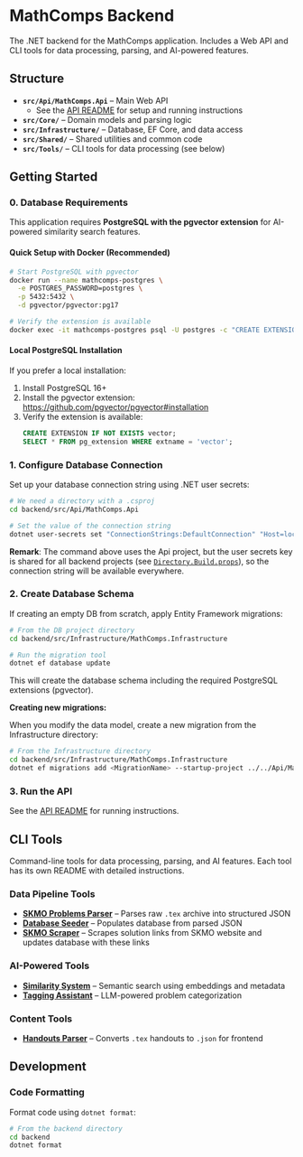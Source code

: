 # MathComps Backend

The .NET backend for the MathComps application. Includes a Web API and CLI tools for data processing, parsing, and AI-powered features.

## Structure

- **`src/Api/MathComps.Api`** – Main Web API
  - See the [API README](src/Api/MathComps.Api/README.md) for setup and running instructions
- **`src/Core/`** – Domain models and parsing logic
- **`src/Infrastructure/`** – Database, EF Core, and data access
- **`src/Shared/`** – Shared utilities and common code
- **`src/Tools/`** – CLI tools for data processing (see below)

## Getting Started

### 0. Database Requirements

This application requires **PostgreSQL with the pgvector extension** for AI-powered similarity search features.

#### Quick Setup with Docker (Recommended)

```bash
# Start PostgreSQL with pgvector
docker run --name mathcomps-postgres \
  -e POSTGRES_PASSWORD=postgres \
  -p 5432:5432 \
  -d pgvector/pgvector:pg17

# Verify the extension is available
docker exec -it mathcomps-postgres psql -U postgres -c "CREATE EXTENSION IF NOT EXISTS vector;"
```

#### Local PostgreSQL Installation

If you prefer a local installation:

1. Install PostgreSQL 16+
2. Install the pgvector extension: https://github.com/pgvector/pgvector#installation
3. Verify the extension is available:
   ```sql
   CREATE EXTENSION IF NOT EXISTS vector;
   SELECT * FROM pg_extension WHERE extname = 'vector';
   ```

### 1. Configure Database Connection

Set up your database connection string using .NET user secrets:

```bash
# We need a directory with a .csproj
cd backend/src/Api/MathComps.Api

# Set the value of the connection string
dotnet user-secrets set "ConnectionStrings:DefaultConnection" "Host=localhost;Database=mathcomps;Username=postgres;Password=postgres"
```

**Remark**: The command above uses the Api project, but the user secrets key is shared for all backend projects (see [`Directory.Build.props`](Directory.Build.props)), so the connection string will be available everywhere.

### 2. Create Database Schema

If creating an empty DB from scratch, apply Entity Framework migrations:

```bash
# From the DB project directory
cd backend/src/Infrastructure/MathComps.Infrastructure

# Run the migration tool
dotnet ef database update
```

This will create the database schema including the required PostgreSQL extensions (pgvector).

**Creating new migrations:**

When you modify the data model, create a new migration from the Infrastructure directory:

```bash
# From the Infrastructure directory
cd backend/src/Infrastructure/MathComps.Infrastructure
dotnet ef migrations add <MigrationName> --startup-project ../../Api/MathComps.Api
```

### 3. Run the API

See the [API README](src/Api/MathComps.Api/README.md) for running instructions.

## CLI Tools

Command-line tools for data processing, parsing, and AI features. Each tool has its own README with detailed instructions.

### Data Pipeline Tools

- **[SKMO Problems Parser](src/Tools/MathComps.Cli.SkmoProblems/README.md)** – Parses raw `.tex` archive into structured JSON
- **[Database Seeder](src/Tools/MathComps.Cli.DatabaseSeeder/README.md)** – Populates database from parsed JSON
- **[SKMO Scraper](src/Tools/MathComps.Cli.SkmoScraper/README.md)** – Scrapes solution links from SKMO website and updates database with these links

### AI-Powered Tools

- **[Similarity System](src/Tools/MathComps.Cli.Similarity/README.md)** – Semantic search using embeddings and metadata
- **[Tagging Assistant](src/Tools/MathComps.Cli.Tagging/README.md)** – LLM-powered problem categorization

### Content Tools

- **[Handouts Parser](src/Tools/MathComps.Cli.Handouts/README.md)** – Converts `.tex` handouts to `.json` for frontend

## Development

### Code Formatting

Format code using `dotnet format`:

```bash
# From the backend directory
cd backend
dotnet format
```
